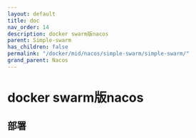 ```yaml
---
layout: default
title: doc
nav_order: 14
description: docker swarm版nacos
parent: Simple-swarm
has_children: false
permalink: "/docker/mid/nacos/simple-swarm/simple-swarm/"
grand_parent: Nacos
---
```


# docker swarm版nacos

## 部署

```shell

```
